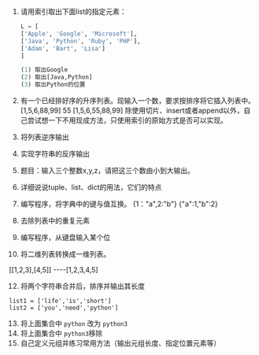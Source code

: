 1. 请用索引取出下面list的指定元素： 

   ```python
   L = [ 
   ['Apple', 'Google', 'Microsoft'], 
   ['Java', 'Python', 'Ruby', 'PHP'], 
   ['Adam', 'Bart', 'Lisa'] 
   ] 
   
   (1) 取出Google
   (2) 取出[Java,Python]
   (3) 取出Python的位置
   ```

2. 有一个已经排好序的升序列表。现输入一个数，要求按排序将它插入列表中。
   [1,5,6,88,99]  55
   [1,5,6,55,88,99]
   除使用切片、insert或者append以外，自己尝试想一下不用现成方法，只使用索引的原始方式是否可以实现。
3. 将列表逆序输出
4. 实现字符串的反序输出
5. 题目：输入三个整数x,y,z，请把这三个数由小到大输出。



7. 详细说说tuple、list、dict的用法，它们的特点

8. 编写程序，将字典中的键与值互换。
   {1："a",2:"b"}  {"a":1,"b":2}

9. 去除列表中的重复元素

10. 编写程序，从键盘输入某个位

11. 将二维列表转换成一维列表。

   [[1,2,3],[4,5]]   ----[1,2,3,4,5]

12. 将两个字符串合并后，排序并输出其长度

   ```
   list1 = ['life','is','short']
   list2 = ['you','need','python']
   ```

13. 将上面集合中 `python` 改为 `python3`
14. 将上面集合中 `python3`移除 
15. 自己定义元组并练习常用方法（输出元组长度、指定位置元素等）